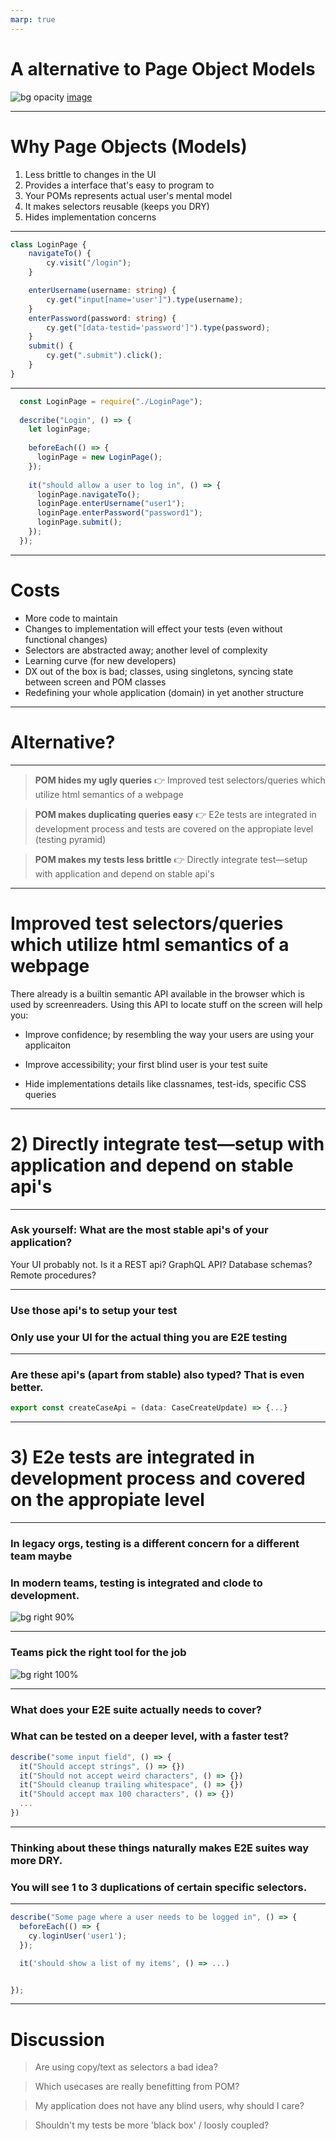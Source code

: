 ```yaml
---
marp: true
---
```


# A alternative to Page Object Models
![bg opacity](./assets/gradient.jpg)
[image](./assets/change-my-mind.jpg)

---
# Why Page Objects (Models)

1. Less brittle to changes in the UI
2. Provides a interface that's easy to program to
3. Your POMs represents actual user's mental model
4. It makes selectors reusable (keeps you DRY)
5. Hides implementation concerns



---

```ts
class LoginPage {
    navigateTo() {
        cy.visit("/login");
    }

    enterUsername(username: string) {
        cy.get("input[name='user']").type(username); 
    }
    enterPassword(password: string) {
        cy.get("[data-testid='password']").type(password); 
    }
    submit() {
        cy.get(".submit").click();
    }
}
```

---

```js
  const LoginPage = require("./LoginPage");
  
  describe("Login", () => {
    let loginPage;
  
    beforeEach(() => {
      loginPage = new LoginPage();
    });
  
    it("should allow a user to log in", () => {
      loginPage.navigateTo();
      loginPage.enterUsername("user1");
      loginPage.enterPassword("password1");
      loginPage.submit();
    });
  });
```

---

# Costs
 - More code to maintain
 - Changes to implementation will effect your tests (even without functional changes) 
 - Selectors are abstracted away; another level of complexity
 - Learning curve (for new developers)
 - DX out of the box is bad; classes, using singletons, syncing state between screen and POM classes
 - Redefining your whole application (domain) in yet another structure

---

# Alternative?



---

> **POM hides my ugly queries**
:point_right: Improved test selectors/queries which utilize html semantics of a webpage

> **POM makes duplicating queries easy**
:point_right: E2e tests are integrated in development process and tests are covered on the appropiate level (testing pyramid)

> **POM makes my tests less brittle**
:point_right: Directly integrate test—setup with application and depend on stable api's


---

# Improved test selectors/queries which utilize html semantics of a webpage

There already is a builtin semantic API available in the browser which is used by screenreaders. Using this API to locate stuff on the screen will help you:

- Improve confidence; by resembling the way your users are using your applicaiton

- Improve accessibility; your first blind user is your test suite

- Hide implementations details like classnames, test-ids, specific CSS queries

---
# 2) Directly integrate test—setup with application and depend on stable api's

---

### Ask yourself: What are the most stable api's of your application?

Your UI probably not. Is it a REST api? GraphQL API? Database schemas? Remote procedures?

---

### Use those api's to setup your test

### Only use your UI for the actual thing you are E2E testing

---

### Are these api's (apart from stable) also typed? That is even better.

```js
export const createCaseApi = (data: CaseCreateUpdate) => {...}
```

---

# 3) E2e tests are integrated in development process and  covered on the appropiate level

---

### In legacy orgs, testing is a different concern for a different team maybe

### In modern teams, testing is integrated and clode to development.
![bg right 90%](./assets/waterfall.png)


---
### Teams pick the right tool for the job

![bg right 100%](./assets/pyramid.png)


---

### What does your E2E suite actually needs to cover?

### What can be tested on a deeper level, with a faster test?

```js
describe("some input field", () => {
  it("Should accept strings", () => {})
  it("Should not accept weird characters", () => {})
  it("Should cleanup trailing whitespace", () => {})
  it("Should accept max 100 characters", () => {})
  ...
})
```

---

### Thinking about these things naturally makes E2E suites way more DRY.

### You will see 1 to 3 duplications of certain specific selectors.


--- 
```js
describe("Some page where a user needs to be logged in", () => {
  beforeEach(() => {
    cy.loginUser('user1');
  });

  it('should show a list of my items', () => ...)


});

```


---
# Discussion

> Are using copy/text as selectors a bad idea?

> Which usecases are really benefitting from POM?

> My application does not have any blind users, why should I care?

> Shouldn't my tests be more 'black box' / loosly coupled?